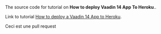 The source code for tutorial on **How to deploy Vaadin 14 App To Heroku**..

Link to tutorial [How to deploy a Vaadin 14 App to Heroku](https://ramonak.io/posts/how-to-deploy-vaadin-14-app-to-heroku).


Ceci est une pull request
